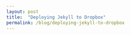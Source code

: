 ```yaml
---
layout: post
title:  "Deploying Jekyll to Dropbox"
permalink: /blog/deploying-jekyll-to-dropbox
---
```


